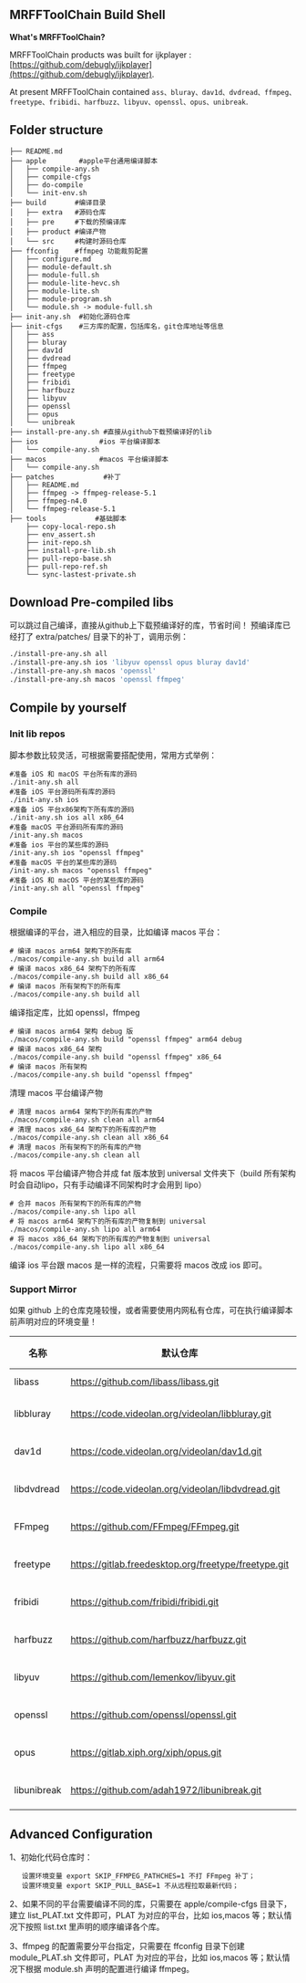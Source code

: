 ## MRFFToolChain Build Shell

**What's MRFFToolChain?**

MRFFToolChain products was built for ijkplayer : [https://github.com/debugly/ijkplayer](https://github.com/debugly/ijkplayer).

At present MRFFToolChain contained `ass、bluray、dav1d、dvdread、ffmpeg、freetype、fribidi、harfbuzz、libyuv、openssl、opus、unibreak`.

## Folder structure

```
├── README.md
├── apple        #apple平台通用编译脚本
│   ├── compile-any.sh
│   ├── compile-cfgs
│   ├── do-compile
│   └── init-env.sh
├── build       #编译目录
│   ├── extra   #源码仓库
│   ├── pre     #下载的预编译库
│   ├── product #编译产物
│   └── src     #构建时源码仓库
├── ffconfig    #ffmpeg 功能裁剪配置
│   ├── configure.md
│   ├── module-default.sh
│   ├── module-full.sh
│   ├── module-lite-hevc.sh
│   ├── module-lite.sh
│   ├── module-program.sh
│   └── module.sh -> module-full.sh
├── init-any.sh  #初始化源码仓库
├── init-cfgs    #三方库的配置，包括库名，git仓库地址等信息
│   ├── ass
│   ├── bluray
│   ├── dav1d
│   ├── dvdread
│   ├── ffmpeg
│   ├── freetype
│   ├── fribidi
│   ├── harfbuzz
│   ├── libyuv
│   ├── openssl
│   ├── opus
│   └── unibreak
├── install-pre-any.sh #直接从github下载预编译好的lib
├── ios               #ios 平台编译脚本
│   └── compile-any.sh
├── macos             #macos 平台编译脚本
│   └── compile-any.sh
├── patches            #补丁
│   ├── README.md
│   ├── ffmpeg -> ffmpeg-release-5.1
│   ├── ffmpeg-n4.0
│   └── ffmpeg-release-5.1
├── tools            #基础脚本
    ├── copy-local-repo.sh
    ├── env_assert.sh
    ├── init-repo.sh
    ├── install-pre-lib.sh
    ├── pull-repo-base.sh
    ├── pull-repo-ref.sh
    └── sync-lastest-private.sh
```

## Download Pre-compiled libs

可以跳过自己编译，直接从github上下载预编译好的库，节省时间！
预编译库已经打了 extra/patches/ 目录下的补丁，调用示例：

```bash
./install-pre-any.sh all
./install-pre-any.sh ios 'libyuv openssl opus bluray dav1d'
./install-pre-any.sh macos 'openssl'
./install-pre-any.sh macos 'openssl ffmpeg'
```

## Compile by yourself

### Init lib repos

脚本参数比较灵活，可根据需要搭配使用，常用方式举例：

```
#准备 iOS 和 macOS 平台所有库的源码
./init-any.sh all
#准备 iOS 平台源码所有库的源码
./init-any.sh ios
#准备 iOS 平台x86架构下所有库的源码
./init-any.sh ios all x86_64
#准备 macOS 平台源码所有库的源码
/init-any.sh macos
#准备 ios 平台的某些库的源码
/init-any.sh ios "openssl ffmpeg"
#准备 macOS 平台的某些库的源码
/init-any.sh macos "openssl ffmpeg"
#准备 iOS 和 macOS 平台的某些库的源码
/init-any.sh all "openssl ffmpeg"
```

### Compile

根据编译的平台，进入相应的目录，比如编译 macos 平台：

```
# 编译 macos arm64 架构下的所有库
./macos/compile-any.sh build all arm64
# 编译 macos x86_64 架构下的所有库
./macos/compile-any.sh build all x86_64
# 编译 macos 所有架构下的所有库
./macos/compile-any.sh build all
```

编译指定库，比如 openssl，ffmpeg

```
# 编译 macos arm64 架构 debug 版
./macos/compile-any.sh build "openssl ffmpeg" arm64 debug
# 编译 macos x86_64 架构
./macos/compile-any.sh build "openssl ffmpeg" x86_64
# 编译 macos 所有架构
./macos/compile-any.sh build "openssl ffmpeg"
```

清理 macos 平台编译产物

```
# 清理 macos arm64 架构下的所有库的产物
./macos/compile-any.sh clean all arm64
# 清理 macos x86_64 架构下的所有库的产物
./macos/compile-any.sh clean all x86_64
# 清理 macos 所有架构下的所有库的产物
./macos/compile-any.sh clean all
```

将 macos 平台编译产物合并成 fat 版本放到 universal 文件夹下（build 所有架构时会自动lipo，只有手动编译不同架构时才会用到 lipo）

```
# 合并 macos 所有架构下的所有库的产物
./macos/compile-any.sh lipo all
# 将 macos arm64 架构下的所有库的产物复制到 universal
./macos/compile-any.sh lipo all arm64
# 将 macos x86_64 架构下的所有库的产物复制到 universal
./macos/compile-any.sh lipo all x86_64
```

编译 ios 平台跟 macos 是一样的流程，只需要将 macos 改成 ios 即可。

### Support Mirror

如果 github 上的仓库克隆较慢，或者需要使用内网私有仓库，可在执行编译脚本前声明对应的环境变量！

| 名称          | 默认仓库                                                 | 默认版本   | 使用镜像                                                     |
| ----------- | ---------------------------------------------------- | ------ | -------------------------------------------------------- |
| libass      | https://github.com/libass/libass.git                 | 0.17.1 | export GIT_ASS_UPSTREAM = git@xx:yy/libass.git           |
| libbluray   | https://code.videolan.org/videolan/libbluray.git     | 1.3.4  | export GIT_BLURAY_UPSTREAM = git@xx:yy/libbluray.git     |
| dav1d       | https://code.videolan.org/videolan/dav1d.git         | 1.3.0  | export GIT_DAV1D_UPSTREAM = git@xx:yy/dav1d.git          |
| libdvdread  | https://code.videolan.org/videolan/libdvdread.git    | 6.1.3  | export GIT_DVDREAD_UPSTREAM = git@xx:yy/libdvdread.git   |
| FFmpeg      | https://github.com/FFmpeg/FFmpeg.git                 | 5.1.4  | export GIT_FFMPEG_UPSTREAM = git@xx:yy/FFmpeg.git        |
| freetype    | https://gitlab.freedesktop.org/freetype/freetype.git | 2.13.2 | export GIT_FREETYPE_UPSTREAM = git@xx:yy/freetype.git    |
| fribidi     | https://github.com/fribidi/fribidi.git               | 1.0.13 | export GIT_FRIBIDI_UPSTREAM = git@xx:yy/fribidi.git      |
| harfbuzz    | https://github.com/harfbuzz/harfbuzz.git             | 8.3.0  | export GIT_HARFBUZZ_UPSTREAM = git@xx:yy/harfbuzz.git    |
| libyuv      | https://github.com/lemenkov/libyuv.git               | main   | export GIT_LIBYUV_UPSTREAM = git@xx:yy/libyuv.git        |
| openssl     | https://github.com/openssl/openssl.git               | 1.1.1w | export GIT_OPENSSL_UPSTREAM = git@xx:yy/openssl.git      |
| opus        | https://gitlab.xiph.org/xiph/opus.git                | 1.4    | export GIT_OPUS_UPSTREAM = git@xx:yy/opus.git            |
| libunibreak | https://github.com/adah1972/libunibreak.git          | 5.1    | export GIT_UNIBREAK_UPSTREAM = git@xx:yy/libunibreak.git |

## Advanced Configuration

1、初始化代码仓库时：

```
   设置环境变量 export SKIP_FFMPEG_PATHCHES=1 不打 FFmpeg 补丁；
   设置环境变量 export SKIP_PULL_BASE=1 不从远程拉取最新代码；
```

2、如果不同的平台需要编译不同的库，只需要在 apple/compile-cfgs 目录下，建立 list_PLAT.txt 文件即可，PLAT 为对应的平台，比如 ios,macos 等；默认情况下按照 list.txt 里声明的顺序编译各个库。

3、ffmpeg 的配置需要分平台指定，只需要在 ffconfig 目录下创建 module_PLAT.sh 文件即可，PLAT 为对应的平台，比如 ios,macos 等；默认情况下根据 module.sh 声明的配置进行编译 ffmpeg。